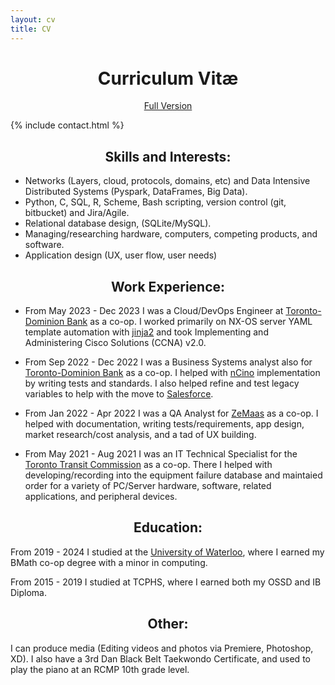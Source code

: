 ```yaml
---
layout: cv
title: CV
---
```


<h1 style="text-align: center;">Curriculum Vitæ</h1>
<p style="text-align: center;">
  <a href="/assets/files/cv.pdf">Full Version</a>
</p>


{% include contact.html %}

<h2 style="text-align: center;">Skills and Interests:</h2>

* Networks (Layers, cloud, protocols, domains, etc) and Data Intensive Distributed Systems (Pyspark, DataFrames, Big Data).
* Python, C, SQL, R, Scheme, Bash scripting, version control (git, bitbucket) and Jira/Agile. 
* Relational database design, (SQLite/MySQL).
* Managing/researching hardware, computers, competing products, and software. 
* Application design (UX, user flow, user needs)

<h2 style="text-align: center;">Work Experience:</h2>

* From May 2023 - Dec 2023 I was a Cloud/DevOps Engineer at [Toronto-Dominion Bank](https://www.td.com/ca/en/personal-banking) as a co-op. I worked primarily on NX-OS server YAML template automation with [jinja2](https://jinja.palletsprojects.com/en/3.1.x/) and took Implementing and Administering Cisco Solutions (CCNA) v2.0.

* From Sep 2022 - Dec 2022 I was a Business Systems analyst also for [Toronto-Dominion Bank](https://www.td.com/ca/en/personal-banking) as a co-op. I helped with [nCino](https://www.ncino.com/) implementation by writing tests and standards. I also helped refine and test legacy variables to help with the move to [Salesforce](https://www.salesforce.com/ca/).

* From Jan 2022 - Apr 2022 I was a QA Analyst for [ZeMaas](https://www.linkedin.com/company/zemaas/) as a co-op. I helped with documentation, writing tests/requirements, app design, market research/cost analysis, and a  tad of UX building.

* From May 2021 -  Aug 2021 I was an IT Technical Specialist for the [Toronto Transit Commission](ttc.ca) as a co-op. There I helped with developing/recording into the equipment failure database and maintaied order for a variety of PC/Server hardware, software, related applications, and peripheral devices.

<h2 style="text-align: center;">Education:</h2>

From 2019 - 2024 I studied at the [University of Waterloo](https://uwaterloo.ca/), where I earned my BMath co-op degree with a minor in computing.

From 2015 - 2019 I studied at TCPHS, where I earned both my OSSD and IB Diploma.

<h2 style="text-align: center;">Other:</h2>

I can produce media (Editing videos and photos via Premiere, Photoshop, XD). I also have a 3rd Dan Black Belt Taekwondo Certificate, and used to play the piano at an RCMP 10th grade level.
